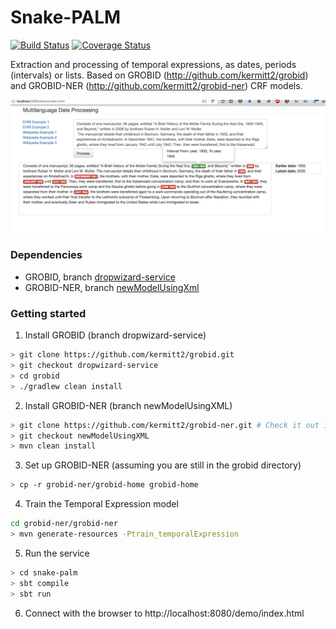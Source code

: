 # Snake-PALM #

[![Build Status](https://travis-ci.org/lfoppiano/snake-palm.svg?branch=master)](https://travis-ci.org/lfoppiano/snake-palm)
[![Coverage Status](https://coveralls.io/repos/lfoppiano/snake-palm/badge.svg)](https://coveralls.io/r/lfoppiano/snake-palm)

Extraction and processing of temporal expressions, as dates, periods (intervals) or lists. Based on GROBID (http://github.com/kermitt2/grobid) and GROBID-NER (http://github.com/kermitt2/grobid-ner) CRF models. 

![Screenshot Home](doc/images/home.png "Screenshot Home")

### Dependencies ###

 - GROBID, branch [dropwizard-service](https://github.com/kermitt2/grobid/tree/dropwizard-service)
 - GROBID-NER, branch [newModelUsingXml](https://github.com/kermitt2/grobid-ner/tree/newModelUsingXml)
 
### Getting started ###

1. Install GROBID (branch dropwizard-service)
```bash
> git clone https://github.com/kermitt2/grobid.git
> git checkout dropwizard-service
> cd grobid
> ./gradlew clean install
``` 

2. Install GROBID-NER (branch newModelUsingXML)
```bash
> git clone https://github.com/kermitt2/grobid-ner.git # Check it out inside the grobid directory
> git checkout newModelUsingXML
> mvn clean install 
``` 

3. Set up GROBID-NER (assuming you are still in the grobid directory) 
```bash
> cp -r grobid-ner/grobid-home grobid-home  
``` 

4. Train the Temporal Expression model
```bash
cd grobid-ner/grobid-ner 
> mvn generate-resources -Ptrain_temporalExpression
```

5. Run the service 
```bash
> cd snake-palm 
> sbt compile
> sbt run
```

6. Connect with the browser to http://localhost:8080/demo/index.html

